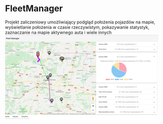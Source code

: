 # FleetManager
Projekt zaliczeniowy umożliwiający podgląd położenia pojazdów na mapie, wyświetlanie położenia w czasie rzeczywistym, pokazywanie statystyk, zaznaczanie na mapie aktywnego auta i wiele innych
![Screenshot](fleetmanger.png)
